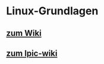 # Linux-Grundlagen

## [zum Wiki](https://github.com/pytherik/Linux-Grundlagen/wiki)
## [zum lpic-wiki](https://github.com/pytherik/lpic-wiki)
